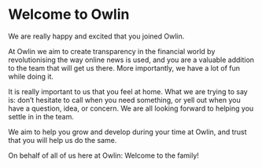 # Welcome to Owlin

We are really happy and excited that you joined Owlin.

At Owlin we aim to create transparency in the financial world by revolutionising the way online news is used, and you are a valuable addition to the team that will get us there. More importantly, we have a lot of fun while doing it.

It is really important to us that you feel at home. What we are trying to say is: don’t hesitate to call when you need something, or yell out when you have a question, idea, or concern. We are all looking forward to helping you settle in in the team.

We aim to help you grow and develop during your time at Owlin, and trust that you will help us do the same.

On behalf of all of us here at Owlin: Welcome to the family!
